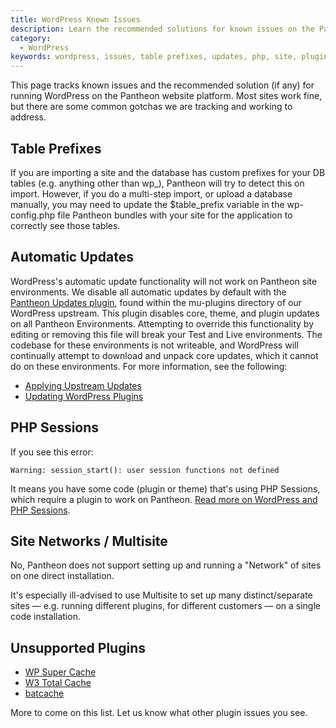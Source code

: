 ```yaml
---
title: WordPress Known Issues
description: Learn the recommended solutions for known issues on the Pantheon platform for WordPress.
category:
  - WordPress
keywords: wordpress, issues, table prefixes, updates, php, site, plugins
---
```

This page tracks known issues and the recommended solution (if any) for running WordPress on the Pantheon website platform. Most sites work fine, but there are some common gotchas we are tracking and working to address.

## Table Prefixes

If you are importing a site and the database has custom prefixes for your DB tables (e.g. anything other than wp\_), Pantheon will try to detect this on import. However, if you do a multi-step import, or upload a database manually, you may need to update the $table\_prefix variable in the wp-config.php file Pantheon bundles with your site for the application to correctly see those tables.

## Automatic Updates

WordPress's automatic update functionality will not work on Pantheon site environments. We disable all automatic updates by default with the [Pantheon Updates plugin](https://github.com/pantheon-systems/WordPress/blob/master/wp-content/mu-plugins/pantheon/pantheon-updates.php), found within the mu-plugins directory of our WordPress upstream. This plugin disables core, theme, and plugin updates on all Pantheon Environments. Attempting to override this functionality by editing or removing this file will break your Test and Live environments. The codebase for these environments is not writeable, and WordPress will continually attempt to download and unpack core updates, which it cannot do on these environments. For more information, see the following:

- [Applying Upstream Updates](/docs/articles/sites/code/applying-upstream-updates/ "How to apply core updates to sites on Pantheon")
- [Updating WordPress Plugins](https://pantheon.io/blog/updating-wordpress-plugins-pantheon "Blog post explaining how to update plugins")

## PHP Sessions

If you see this error:

    Warning: session_start(): user session functions not defined

It means you have some code (plugin or theme) that's using PHP Sessions, which require a plugin to work on Pantheon. [Read more on WordPress and PHP Sessions](/docs/articles/wordpress/wordpress-and-php-sessions/).

## Site Networks / Multisite

No, Pantheon does not support setting up and running a "Network" of sites on one direct installation. 

It's especially ill-advised to use Multisite to set up many distinct/separate sites — e.g. running different plugins, for different customers — on a single code installation.

## Unsupported Plugins

- [WP Super Cache](https://wordpress.org/plugins/wp-super-cache/)
- [W3 Total Cache](https://wordpress.org/plugins/w3-total-cache/)
- [batcache](https://wordpress.org/plugins/batcache/)

More to come on this list. Let us know what other plugin issues you see.
